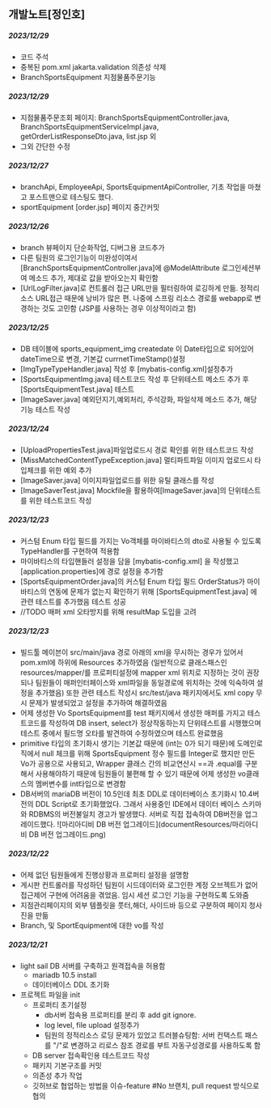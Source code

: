 ## 개발노트[정인호]

##### 2023/12/29
- 코드 주석
- 중복된 pom.xml jakarta.validation 의존성 삭제
- BranchSportsEquipment 지점물품주문기능

##### 2023/12/29
- 지점물품주문조회 페이지: BranchSportsEquipmentController.java, BranchSportsEquipmentServiceImpl.java, getOrderListResponseDto.java, list.jsp 외
- 그외 간단한 수정

##### 2023/12/27
- branchApi, EmployeeApi, SportsEquipmentApiController, 기초 작업을 마쳤고 포스트맨으로 테스팅도 했다.
- sportEquipment  [order.jsp] 페이지 중간커밋

##### 2023/12/26
- branch 뷰페이지 단순화작업, 디버그용 코드추가
- 다른 팀원의 로그인기능이 미완성이여서[BranchSportsEquipmentController.java]에 @ModelAttribute 로그인세션부여 메소드 추가, 제대로 값을 받아오는지 확인함
- [UrlLogFilter.java]로 컨트롤러 접근 URL만을 필터링하여 로깅하게 만듦. 정적리소스  URL접근 때문에 낭비가 많은 편. 나중에 스프링 리소스 경로를 webapp로 변경하는 것도 고민함 (JSP를 사용하는 경우 이상적이라고 함)

##### 2023/12/25
- DB 테이블에 sports_equipment_img createdate 이 Date타입으로 되어있어 dateTime으로 변경, 기본값 currnetTimeStamp()설정
- [ImgTypeTypeHandler.java] 작성 후 [mybatis-config.xml]설정추가
- [SportsEquipmentImg.java] 테스트코드 작성 후 단위테스트 메소드 추가 후 [SportsEquipmentTest.java] 테스트
- [ImageSaver.java] 예외던지기,예외처리, 주석강화, 파일삭제 메소드 추가, 해당 기능 테스트 작성

##### 2023/12/24
- [UploadPropertiesTest.java]파일업로드시 경로 확인를 위한 테스트코드 작성
- [MissMatchedContentTypeException.java] 멀티파트파일 이미지 업로드시 타입체크를 위한 예외 추가
- [ImageSaver.java] 이미지파일업로드를 위한 유틸 클래스를 작성
- [ImageSaverTest.java] Mockfile을 활용하여[ImageSaver.java]의 단위테스트를 위한 테스트코드 작성 

##### 2023/12/23
-  커스텀 Enum 타입 필드를 가지는 Vo객체를 마이바티스의 dto로 사용될 수 있도록 TypeHandler를 구현하여 적용함
- 마이바티스의 타입핸들러 설정을 담을 [mybatis-config.xml] 을 작성했고 [application.properties]에 경로 설정을 추가함
- [SportsEquipmentOrder.java]의 커스텀 Enum 타입 필드 OrderStatus가 마이바티스의 연동에 문제가 없는지 확인하기 위해 [SportsEquipmentTest.java] 에 관련 테스트를 추가했음 테스트 성공
- //TODO 매퍼 xml 오타방지를 위해 resultMap 도입을 고려

##### 2023/12/23 
- 빌드툴 메이븐이 src/main/java 경로 아래의 xml을 무시하는 경우가 있어서 pom.xml에 <build> 하위에 Resources 추가하였음 (일반적으로 클래스패스인 resources/mapper/를 프로퍼티설정에 mapper xml 위치로 지정하는 것이 권장되나 팀원들이 매퍼인터페이스와 xml파일을 동일경로에 위치하는 것에 익숙하여 설정을 추가했음) 또한 관련 테스트 작성시 src/test/java 패키지에서도 xml copy 무시 문제가 발생되었고 설정을 추가하여 해결하였음
- 어제 생성한 Vo SportsEquipment를 test 패키지에서 생성한 매퍼를 가지고 테스트코드를 작성하여 DB insert, select가 정상작동하는지 단위테스트를 시행했으며 테스트 중에서 필드명 오타를 발견하여 수정하였으며 테스트 완료했음
- primitive 타입의 초기화시 생기는 기본값 때문에 (int는 0가 되기 때문)에 도메인로직에서 null 체크를 위해 SportsEquipment 정수 필드를 Integer로 했지만 만든 Vo가 공용으로 사용되고, Wrapper 클래스 간의 비교연산시 ==과 .equal를 구분해서 사용해야하기 때문에 팀원들이 불편해 할 수 있기 때문에 어제 생성한 vo클래스의 멤버변수를 int타입으로 변경함
- DB서버의 mariaDB 버전이 10.5인데 최초 DDL로 데이터베이스 초기화시 10.4버전의 DDL Script로 초기화했었다. 그래서 사용중인 IDE에서 데이터 베이스 스키마와 RDBMS의 버전불일치 경고가 발생했다. 서버로 직접 접속하여 DB버전을 업그레이드했다.
![마리아디비 DB 버전 업그레이드](documentResources/마리아디비 DB 버전 업그레이드.png)

##### 2023/12/22
- 어제 없던 팀원들에게 진행상황과 프로퍼티 설정을 설명함
- 게시판 컨트롤러를 작성하던 팀원이 시드데이터와 로그인한 계정 오브젝트가 없어 접근제어 구현에 어려움을 겪었음. 임시 세션 로그인 기능을 구현하도록 도와줌
- 지점관리페이지의 외부 템플릿을 풋터,해더, 사이드바 등으로 구분하여 페이지 청사진을 만듦
- Branch, 및 SportEquipment에 대한 vo를 작성

##### 2023/12/21
- light sail DB 서버를 구축하고 원격접속을 허용함
  - mariadb 10.5 install
  - 데이터베이스 DDL 초기화
- 프로젝트 파일을 init
  - 프로퍼티 초기설정
    - db서버 접속용 프로퍼티를 분리 후 add git ignore.
    - log level, file upload 설정추가
    - 팀원의 정적리소스 로딩 문제가 있었고 트러블슈팅함: 서버 컨택스트 패스를 "/"로 변경하고 리로스 참조 경로를 부트 자동구성경로를 사용하도록 함
  - DB server 접속확인용 테스트코드 작성 
  - 패키지 기본구조를 커밋
  - 의존성 추가 작업
  - 깃허브로 협업하는 방법을 이슈-feature #No 브랜치, pull request 방식으로 협의
